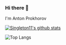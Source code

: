 ### Hi there 👋

I'm Anton Prokhorov

[![Singleton11's github stats](https://github-readme-stats.vercel.app/api?username=singleton11)](https://github.com/anuraghazra/github-readme-stats)

![Top Langs](https://github-readme-stats.vercel.app/api/top-langs/?username=singleton11&hide=TeX&layout=compact)
